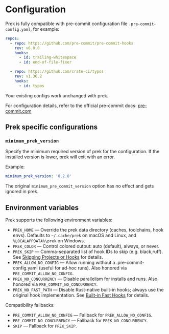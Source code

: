 # Configuration

Prek is fully compatible with pre-commit configuration file `.pre-commit-config.yaml`, for example:

```yaml
repos:
  - repo: https://github.com/pre-commit/pre-commit-hooks
    rev: v6.0.0
    hooks:
      - id: trailing-whitespace
      - id: end-of-file-fixer

  - repo: https://github.com/crate-ci/typos
    rev: v1.36.2
    hooks:
      - id: typos
```

Your existing configs work unchanged with prek.

For configuration details, refer to the official pre-commit docs:
[pre-commit.com](https://pre-commit.com/)

## Prek specific configurations

### `minimum_prek_version`

Specify the minimum required version of prek for the configuration. If the installed version is lower, prek will exit with an error.

Example:

  ```yaml
  minimum_prek_version: '0.2.0'
  ```

The original `minimum_pre_commit_version` option has no effect and gets ignored in prek.

## Environment variables

Prek supports the following environment variables:

- `PREK_HOME` — Override the prek data directory (caches, toolchains, hook envs). Defaults to `~/.cache/prek` on macOS and Linux, and `%LOCALAPPDATA%\prek` on Windows.
- `PREK_COLOR` — Control colored output: auto (default), always, or never.
- `PREK_SKIP` — Comma-separated list of hook IDs to skip (e.g. black,ruff). See [Skipping Projects or Hooks](workspace.md#skipping-projects-or-hooks) for details.
- `PREK_ALLOW_NO_CONFIG` — Allow running without a .pre-commit-config.yaml (useful for ad‑hoc runs). Also honored via `PRE_COMMIT_ALLOW_NO_CONFIG`.
- `PREK_NO_CONCURRENCY` — Disable parallelism for installs and runs. Also honored via `PRE_COMMIT_NO_CONCURRENCY`.
- `PREK_NO_FAST_PATH` — Disable Rust-native built-in hooks; always use the original hook implementation. See [Built-in Fast Hooks](builtin.md) for details.

Compatibility fallbacks:

- `PRE_COMMIT_ALLOW_NO_CONFIG` — Fallback for `PREK_ALLOW_NO_CONFIG`.
- `PRE_COMMIT_NO_CONCURRENCY` — Fallback for `PREK_NO_CONCURRENCY`.
- `SKIP` — Fallback for `PREK_SKIP`.
